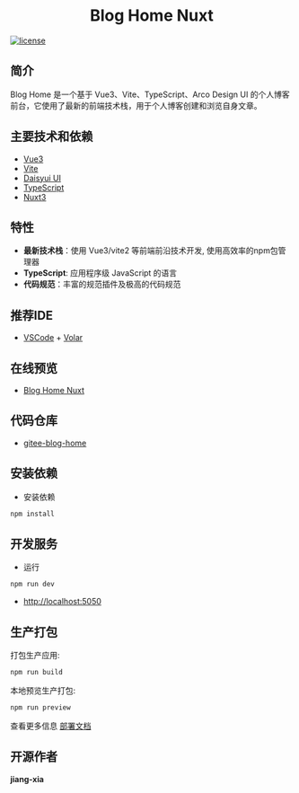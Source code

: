 <div align="center">
	<!-- <img style="width: 80px;height: 80px" src=""/> -->
	<h1>Blog Home Nuxt</h1>
</div>


[![license](https://img.shields.io/badge/license-MIT-green.svg)](./LICENSE)

## 简介

Blog Home  是一个基于 Vue3、Vite、TypeScript、Arco Design UI 的个人博客前台，它使用了最新的前端技术栈，用于个人博客创建和浏览自身文章。

## 主要技术和依赖

- [Vue3](https://staging-cn.vuejs.org/guide/introduction.html)
- [Vite](https://www.vitejs.net/guide/)
- [Daisyui UI](https://daisyui.com/)
- [TypeScript](https://typescript.bootcss.com/)
- [Nuxt3](https://v3.nuxtjs.org/getting-started/quick-start)
   
  
## 特性

- **最新技术栈**：使用 Vue3/vite2 等前端前沿技术开发, 使用高效率的npm包管理器
- **TypeScript**: 应用程序级 JavaScript 的语言
- **代码规范**：丰富的规范插件及极高的代码规范

## 推荐IDE
- [VSCode](https://code.visualstudio.com/) + [Volar](https://marketplace.visualstudio.com/items?itemName=johnsoncodehk.volar)


## 在线预览

- [Blog Home Nuxt](https://jiang-xia.top/)

  

## 代码仓库

- [gitee-blog-home](https://gitee.com/jiang-xia/blog-home-nuxt)



<!-- ## 项目示例图 -->

## 安装依赖

- 安装依赖

```bash
npm install
```

## 开发服务


- 运行
```bash
npm run dev
```
- [http://localhost:5050](http://localhost:5050)

## 生产打包

打包生产应用:

```bash
npm run build
```

本地预览生产打包:

```bash
npm run preview
```

查看更多信息 [部署文档](https://v3.nuxtjs.org/guide/deploy/presets)

## 开源作者

**jiang-xia**

